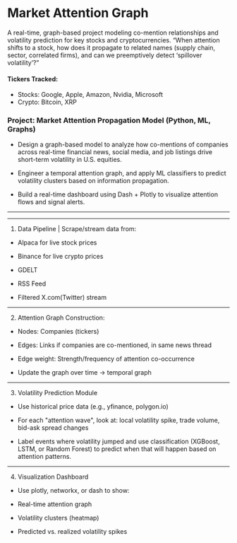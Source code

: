 # Market Attention Graph

A real-time, graph-based project modeling co-mention relationships and volatility prediction for key stocks and cryptocurrencies.
“When attention shifts to a stock, how does it propagate to related names (supply chain, sector, correlated firms), and can we preemptively detect ‘spillover volatility’?”

#### Tickers Tracked:
- Stocks: Google, Apple, Amazon, Nvidia, Microsoft
- Crypto: Bitcoin, XRP


### Project: Market Attention Propagation Model (Python, ML, Graphs)

- Design a graph-based model to analyze how co-mentions of companies across real-time financial news, social media, and job listings drive short-term volatility in U.S. equities.

- Engineer a temporal attention graph, and apply ML classifiers to predict volatility clusters based on information propagation.

- Build a real-time dashboard using Dash + Plotly to visualize attention flows and signal alerts.

---

---

1. Data Pipeline | Scrape/stream data from:

- Alpaca for live stock prices

- Binance for live crypto prices

- GDELT

- RSS Feed 

- Filtered X.com(Twitter) stream

---

2. Attention Graph Construction:

- Nodes: Companies (tickers)

- Edges: Links if companies are co-mentioned, in same news thread

- Edge weight: Strength/frequency of attention co-occurrence

- Update the graph over time → temporal graph

---

3. Volatility Prediction Module

- Use historical price data (e.g., yfinance, polygon.io)

- For each "attention wave", look at: local volatility spike, trade volume, bid-ask spread changes

- Label events where volatility jumped and use classification (XGBoost, LSTM, or Random Forest) to predict when that will happen based on attention patterns.

---

4. Visualization Dashboard

- Use plotly, networkx, or dash to show:

- Real-time attention graph

- Volatility clusters (heatmap)

- Predicted vs. realized volatility spikes